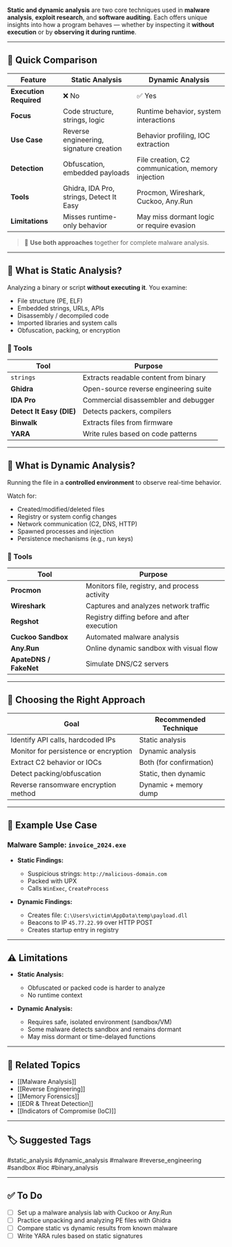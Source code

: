 **Static and dynamic analysis** are two core techniques used in **malware analysis**, **exploit research**, and **software auditing**. Each offers unique insights into how a program behaves — whether by inspecting it **without execution** or by **observing it during runtime**.

---

## 🧱 Quick Comparison

| Feature             | **Static Analysis**                          | **Dynamic Analysis**                             |
|---------------------|----------------------------------------------|--------------------------------------------------|
| **Execution Required** | ❌ No                                       | ✅ Yes                                            |
| **Focus**            | Code structure, strings, logic              | Runtime behavior, system interactions            |
| **Use Case**         | Reverse engineering, signature creation     | Behavior profiling, IOC extraction               |
| **Detection**        | Obfuscation, embedded payloads              | File creation, C2 communication, memory injection|
| **Tools**            | Ghidra, IDA Pro, strings, Detect It Easy    | Procmon, Wireshark, Cuckoo, Any.Run              |
| **Limitations**      | Misses runtime-only behavior                | May miss dormant logic or require evasion        |

> 🧠 **Use both approaches** together for complete malware analysis.

---

## 🔬 What is Static Analysis?

Analyzing a binary or script **without executing it**. You examine:
- File structure (PE, ELF)
- Embedded strings, URLs, APIs
- Disassembly / decompiled code
- Imported libraries and system calls
- Obfuscation, packing, or encryption

### 🔧 Tools

| Tool         | Purpose                                  |
|--------------|------------------------------------------|
| `strings`    | Extracts readable content from binary    |
| **Ghidra**   | Open-source reverse engineering suite    |
| **IDA Pro**  | Commercial disassembler and debugger     |
| **Detect It Easy (DIE)** | Detects packers, compilers    |
| **Binwalk**  | Extracts files from firmware             |
| **YARA**     | Write rules based on code patterns       |

---

## 🧪 What is Dynamic Analysis?

Running the file in a **controlled environment** to observe real-time behavior.

Watch for:
- Created/modified/deleted files
- Registry or system config changes
- Network communication (C2, DNS, HTTP)
- Spawned processes and injection
- Persistence mechanisms (e.g., run keys)

### 🔧 Tools

| Tool         | Purpose                                |
|--------------|----------------------------------------|
| **Procmon**  | Monitors file, registry, and process activity |
| **Wireshark**| Captures and analyzes network traffic  |
| **Regshot**  | Registry diffing before and after execution |
| **Cuckoo Sandbox** | Automated malware analysis        |
| **Any.Run**  | Online dynamic sandbox with visual flow |
| **ApateDNS / FakeNet** | Simulate DNS/C2 servers       |

---

## 🧠 Choosing the Right Approach

| Goal                                      | Recommended Technique    |
|-------------------------------------------|---------------------------|
| Identify API calls, hardcoded IPs         | Static analysis           |
| Monitor for persistence or encryption     | Dynamic analysis          |
| Extract C2 behavior or IOCs               | Both (for confirmation)   |
| Detect packing/obfuscation                | Static, then dynamic      |
| Reverse ransomware encryption method      | Dynamic + memory dump     |

---

## 📘 Example Use Case

### Malware Sample: `invoice_2024.exe`

- **Static Findings:**
  - Suspicious strings: `http://malicious-domain.com`
  - Packed with UPX
  - Calls `WinExec`, `CreateProcess`

- **Dynamic Findings:**
  - Creates file: `C:\Users\victim\AppData\temp\payload.dll`
  - Beacons to IP `45.77.22.99` over HTTP POST
  - Creates startup entry in registry

---

## ⚠️ Limitations

- **Static Analysis:**
  - Obfuscated or packed code is harder to analyze
  - No runtime context

- **Dynamic Analysis:**
  - Requires safe, isolated environment (sandbox/VM)
  - Some malware detects sandbox and remains dormant
  - May miss dormant or time-delayed functions

---

## 🔗 Related Topics

- [[Malware Analysis]]
- [[Reverse Engineering]]
- [[Memory Forensics]]
- [[EDR & Threat Detection]]
- [[Indicators of Compromise (IoC)]]

---

## 🏷 Suggested Tags

#static_analysis #dynamic_analysis #malware #reverse_engineering #sandbox #ioc #binary_analysis

---

## ✅ To Do

- [ ] Set up a malware analysis lab with Cuckoo or Any.Run
- [ ] Practice unpacking and analyzing PE files with Ghidra
- [ ] Compare static vs dynamic results from known malware
- [ ] Write YARA rules based on static signatures
